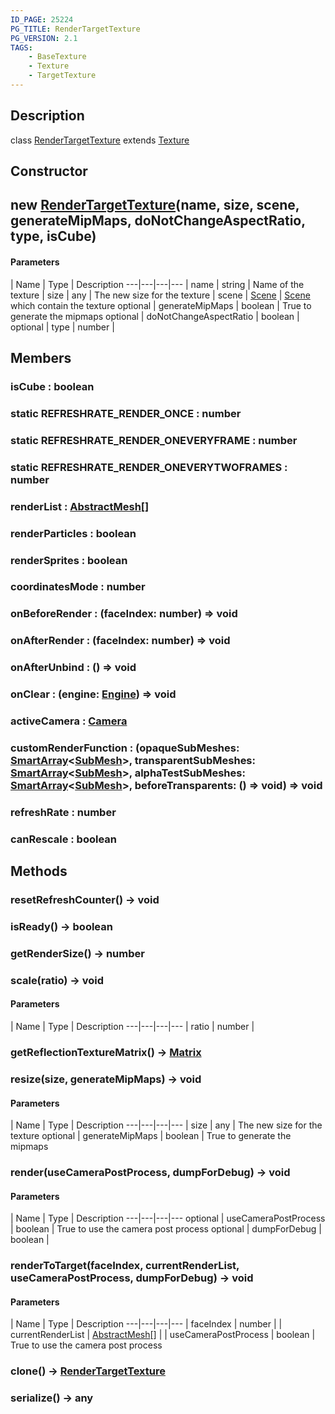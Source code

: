 ```yaml
---
ID_PAGE: 25224
PG_TITLE: RenderTargetTexture
PG_VERSION: 2.1
TAGS:
    - BaseTexture
    - Texture
    - TargetTexture
---
```

## Description

class [RenderTargetTexture](/classes/2.3/RenderTargetTexture) extends [Texture](/classes/2.3/Texture)



## Constructor

##  new [RenderTargetTexture](/classes/2.3/RenderTargetTexture)(name, size, scene, generateMipMaps, doNotChangeAspectRatio, type, isCube)



#### Parameters
 | Name | Type | Description
---|---|---|---
 | name | string |   Name of the texture
 | size | any |   The new size for the texture
 | scene | [Scene](/classes/2.3/Scene) |   [Scene](/classes/2.3/Scene) which contain the texture
optional | generateMipMaps | boolean |   True to generate the mipmaps
optional | doNotChangeAspectRatio | boolean |   
optional | type | number | 
## Members

### isCube : boolean



### static  REFRESHRATE_RENDER_ONCE : number



### static  REFRESHRATE_RENDER_ONEVERYFRAME : number



### static  REFRESHRATE_RENDER_ONEVERYTWOFRAMES : number



### renderList : [AbstractMesh](/classes/2.3/AbstractMesh)[]



### renderParticles : boolean



### renderSprites : boolean



### coordinatesMode : number



### onBeforeRender : (faceIndex: number) =&gt; void



### onAfterRender : (faceIndex: number) =&gt; void



### onAfterUnbind : () =&gt; void



### onClear : (engine: [Engine](/classes/2.3/Engine)) =&gt; void



### activeCamera : [Camera](/classes/2.3/Camera)



### customRenderFunction : (opaqueSubMeshes: [SmartArray](/classes/2.3/SmartArray)&lt;[SubMesh](/classes/2.3/SubMesh)&gt;, transparentSubMeshes: [SmartArray](/classes/2.3/SmartArray)&lt;[SubMesh](/classes/2.3/SubMesh)&gt;, alphaTestSubMeshes: [SmartArray](/classes/2.3/SmartArray)&lt;[SubMesh](/classes/2.3/SubMesh)&gt;, beforeTransparents: () =&gt; void) =&gt; void



### refreshRate : number



### canRescale : boolean



## Methods

### resetRefreshCounter() &rarr; void


### isReady() &rarr; boolean


### getRenderSize() &rarr; number


### scale(ratio) &rarr; void



#### Parameters
 | Name | Type | Description
---|---|---|---
 | ratio | number |   

### getReflectionTextureMatrix() &rarr; [Matrix](/classes/2.3/Matrix)


### resize(size, generateMipMaps) &rarr; void



#### Parameters
 | Name | Type | Description
---|---|---|---
 | size | any |   The new size for the texture
optional | generateMipMaps | boolean |   True to generate the mipmaps
### render(useCameraPostProcess, dumpForDebug) &rarr; void



#### Parameters
 | Name | Type | Description
---|---|---|---
optional | useCameraPostProcess | boolean |   True to use the camera post process
optional | dumpForDebug | boolean |   
### renderToTarget(faceIndex, currentRenderList, useCameraPostProcess, dumpForDebug) &rarr; void



#### Parameters
 | Name | Type | Description
---|---|---|---
 | faceIndex | number | 
 | currentRenderList | [AbstractMesh](/classes/2.3/AbstractMesh)[] | 
 | useCameraPostProcess | boolean |   True to use the camera post process
### clone() &rarr; [RenderTargetTexture](/classes/2.3/RenderTargetTexture)


### serialize() &rarr; any


